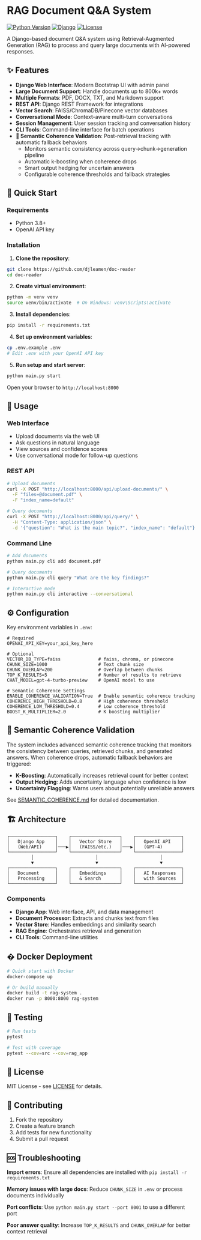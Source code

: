 # RAG Document Q&A System

[![Python Version](https://img.shields.io/badge/python-3.8%2B-blue)](https://www.python.org/downloads/)
[![Django](https://img.shields.io/badge/django-5.0%2B-green)](https://www.djangoproject.com/)
[![License](https://img.shields.io/badge/license-MIT-blue)](LICENSE)

A Django-based document Q&A system using Retrieval-Augmented Generation (RAG) to process and query large documents with AI-powered responses.

## ✨ Features

- **Django Web Interface**: Modern Bootstrap UI with admin panel
- **Large Document Support**: Handle documents up to 800k+ words
- **Multiple Formats**: PDF, DOCX, TXT, and Markdown support
- **REST API**: Django REST Framework for integrations
- **Vector Search**: FAISS/ChromaDB/Pinecone vector databases
- **Conversational Mode**: Context-aware multi-turn conversations
- **Session Management**: User session tracking and conversation history
- **CLI Tools**: Command-line interface for batch operations
- **🎯 Semantic Coherence Validation**: Post-retrieval tracking with automatic fallback behaviors
  - Monitors semantic consistency across query→chunk→generation pipeline
  - Automatic k-boosting when coherence drops
  - Smart output hedging for uncertain answers
  - Configurable coherence thresholds and fallback strategies

## 🚀 Quick Start

### Requirements
- Python 3.8+
- OpenAI API key
### Installation

1. **Clone the repository**:

```bash
git clone https://github.com/djleamen/doc-reader
cd doc-reader
```

2. **Create virtual environment**:

```bash
python -m venv venv
source venv/bin/activate  # On Windows: venv\Scripts\activate
```

3. **Install dependencies**:

```bash
pip install -r requirements.txt
```

4. **Set up environment variables**:

```bash
cp .env.example .env
# Edit .env with your OpenAI API key
```

5. **Run setup and start server**:

```bash
python main.py start
```

Open your browser to `http://localhost:8000`

## 📖 Usage

### Web Interface
- Upload documents via the web UI
- Ask questions in natural language
- View sources and confidence scores
- Use conversational mode for follow-up questions

### REST API
```bash
# Upload documents
curl -X POST "http://localhost:8000/api/upload-documents/" \
  -F "files=@document.pdf" \
  -F "index_name=default"

# Query documents
curl -X POST "http://localhost:8000/api/query/" \
  -H "Content-Type: application/json" \
  -d '{"question": "What is the main topic?", "index_name": "default"}'
```

### Command Line
```bash
# Add documents
python main.py cli add document.pdf

# Query documents
python main.py cli query "What are the key findings?"

# Interactive mode
python main.py cli interactive --conversational
```

## ⚙️ Configuration

Key environment variables in `.env`:

```env
# Required
OPENAI_API_KEY=your_api_key_here

# Optional
VECTOR_DB_TYPE=faiss              # faiss, chroma, or pinecone
CHUNK_SIZE=1000                   # Text chunk size
CHUNK_OVERLAP=200                 # Overlap between chunks
TOP_K_RESULTS=5                   # Number of results to retrieve
CHAT_MODEL=gpt-4-turbo-preview    # OpenAI model to use

# Semantic Coherence Settings
ENABLE_COHERENCE_VALIDATION=True  # Enable semantic coherence tracking
COHERENCE_HIGH_THRESHOLD=0.8      # High coherence threshold
COHERENCE_LOW_THRESHOLD=0.4       # Low coherence threshold
BOOST_K_MULTIPLIER=2.0            # K boosting multiplier
```

## 🎯 Semantic Coherence Validation

The system includes advanced semantic coherence tracking that monitors the consistency between queries, retrieved chunks, and generated answers. When coherence drops, automatic fallback behaviors are triggered:

- **K-Boosting**: Automatically increases retrieval count for better context
- **Output Hedging**: Adds uncertainty language when confidence is low  
- **Uncertainty Flagging**: Warns users about potentially unreliable answers

See [SEMANTIC_COHERENCE.md](SEMANTIC_COHERENCE.md) for detailed documentation.

## 🏗️ Architecture

```
┌─────────────────┐    ┌──────────────────┐    ┌─────────────────┐
│   Django App    │    │   Vector Store   │    │   OpenAI API    │
│   (Web/API)     │───▶│   (FAISS/etc.)   │───▶│   (GPT-4)       │
└─────────────────┘    └──────────────────┘    └─────────────────┘
         │                       │                       │
         ▼                       ▼                       ▼
┌─────────────────┐    ┌──────────────────┐    ┌─────────────────┐
│   Document      │    │   Embeddings     │    │   AI Responses  │
│   Processing    │    │   & Search       │    │   with Sources  │
└─────────────────┘    └──────────────────┘    └─────────────────┘
```

### Components
- **Django App**: Web interface, API, and data management
- **Document Processor**: Extracts and chunks text from files
- **Vector Store**: Handles embeddings and similarity search
- **RAG Engine**: Orchestrates retrieval and generation
- **CLI Tools**: Command-line utilities

## � Docker Deployment

```bash
# Quick start with Docker
docker-compose up

# Or build manually
docker build -t rag-system .
docker run -p 8000:8000 rag-system
```

## 🧪 Testing

```bash
# Run tests
pytest

# Test with coverage
pytest --cov=src --cov=rag_app
```

## 📄 License

MIT License - see [LICENSE](LICENSE) for details.

## 🤝 Contributing

1. Fork the repository
2. Create a feature branch
3. Add tests for new functionality
4. Submit a pull request

## 🆘 Troubleshooting

**Import errors**: Ensure all dependencies are installed with `pip install -r requirements.txt`

**Memory issues with large docs**: Reduce `CHUNK_SIZE` in `.env` or process documents individually

**Port conflicts**: Use `python main.py start --port 8001` to use a different port

**Poor answer quality**: Increase `TOP_K_RESULTS` and `CHUNK_OVERLAP` for better context retrieval
